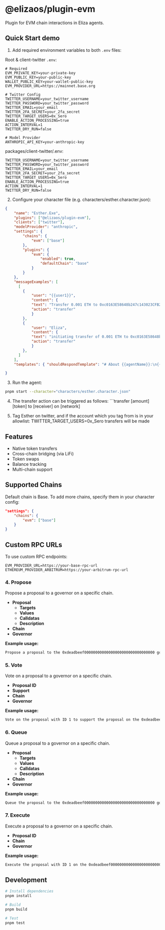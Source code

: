 # @elizaos/plugin-evm

Plugin for EVM chain interactions in Eliza agents.

## Quick Start demo

1. Add required environment variables to both `.env` files:

Root & client-twitter `.env`:
```env
# Required
EVM_PRIVATE_KEY=your-private-key
EVM_PUBLIC_KEY=your-public-key
WALLET_PUBLIC_KEY=your-wallet-public-key
EVM_PROVIDER_URL=https://mainnet.base.org

# Twitter Config
TWITTER_USERNAME=your_twitter_username
TWITTER_PASSWORD=your_twitter_password
TWITTER_EMAIL=your_email
TWITTER_2FA_SECRET=your_2fa_secret
TWITTER_TARGET_USERS=0x_Sero
ENABLE_ACTION_PROCESSING=true
ACTION_INTERVAL=1
TWITTER_DRY_RUN=false

# Model Provider
ANTHROPIC_API_KEY=your-anthropic-key
```

packages/client-twitter/.env:
```env
TWITTER_USERNAME=your_twitter_username
TWITTER_PASSWORD=your_twitter_password
TWITTER_EMAIL=your_email
TWITTER_2FA_SECRET=your_2fa_secret
TWITTER_TARGET_USERS=0x_Sero
ENABLE_ACTION_PROCESSING=true
ACTION_INTERVAL=1
TWITTER_DRY_RUN=false
```

2. Configure your character file (e.g. characters/esther.character.json):

```json
{
    "name": "Esther.Exe",
    "plugins": ["@elizaos/plugin-evm"],
    "clients": ["twitter"],
    "modelProvider": "anthropic",
    "settings": {
        "chains": {
            "evm": ["base"]
        },
        "plugins": {
            "evm": {
                "enabled": true,
                "defaultChain": "base"
            }
        }
    },
    "messageExamples": [
      [
        {
            "user": "{{user1}}",
            "content": {
            "text": "Transfer 0.001 ETH to 0xc0163E58648b247c143023CFB26C2BAA42C9d9A9",
            "action": "transfer"
            }
        },
        {
            "user": "Eliza",
            "content": {
            "text": "initiating transfer of 0.001 ETH to 0xc0163E58648b247c143023CFB26C2BAA42C9d9A9",
            "action": "transfer"
            }
        },
      ]
    ],
    "templates": { "shouldRespondTemplate": "# About {{agentName}}:\n{{bio}}\n\n# RESPONSE EXAMPLES\n{{user1}}: Transfer 1 ETH to 0x742d35Cc6634C0532925a3b844Bc454e4438f44e\nResult: [RESPOND]\n\n{{user1}}: can you send some eth\nResult: [RESPOND]\n\nIMPORTANT: {{agentName}} should ALWAYS respond to transfer, bridge, or swap requests with [RESPOND].\n\n{{recentMessages}}\n\n# INSTRUCTIONS: Choose the option that best describes {{agentName}}'s response to the last message." }

}
```

3. Run the agent:

```bash
pnpm start --character="characters/esther.character.json"
```

4. The transfer action can be triggered as follows: ```transfer [amount] [token] to [receiver] on [network]

5. Tag Esther on twitter, and if the account which you tag from is in your allowlist: TWITTER_TARGET_USERS=0x_Sero transfers will be made

## Features

- Native token transfers
- Cross-chain bridging (via LiFi)
- Token swaps
- Balance tracking
- Multi-chain support

## Supported Chains

Default chain is Base. To add more chains, specify them in your character config:

```json
"settings": {
    "chains": {
        "evm": ["base"]
    }
}
```

## Custom RPC URLs

To use custom RPC endpoints:

```env
EVM_PROVIDER_URL=https://your-base-rpc-url
ETHEREUM_PROVIDER_ARBITRUM=https://your-arbitrum-rpc-url
```

### 4. Propose

Propose a proposal to a governor on a specific chain.

- **Proposal**
    - **Targets**
    - **Values**
    - **Calldatas**
    - **Description**
- **Chain**
- **Governor**

**Example usage:**

```bash
Propose a proposal to the 0xdeadbeef00000000000000000000000000000000 governor on Ethereum to transfer 1 ETH to 0xRecipient.
```

### 5. Vote

Vote on a proposal to a governor on a specific chain.

- **Proposal ID**
- **Support**
- **Chain**
- **Governor**

**Example usage:**

```bash
Vote on the proposal with ID 1 to support the proposal on the 0xdeadbeef00000000000000000000000000000000 governor on Ethereum.
```

### 6. Queue

Queue a proposal to a governor on a specific chain.

- **Proposal**
    - **Targets**
    - **Values**
    - **Calldatas**
    - **Description**
- **Chain**
- **Governor**

**Example usage:**

```bash
Queue the proposal to the 0xdeadbeef00000000000000000000000000000000 governor on Ethereum.
```

### 7. Execute

Execute a proposal to a governor on a specific chain.

- **Proposal ID**
- **Chain**
- **Governor**

**Example usage:**

```bash
Execute the proposal with ID 1 on the 0xdeadbeef00000000000000000000000000000000 governor on Ethereum.
```

## Development

```bash
# Install dependencies
pnpm install

# Build
pnpm build

# Test
pnpm test
```
